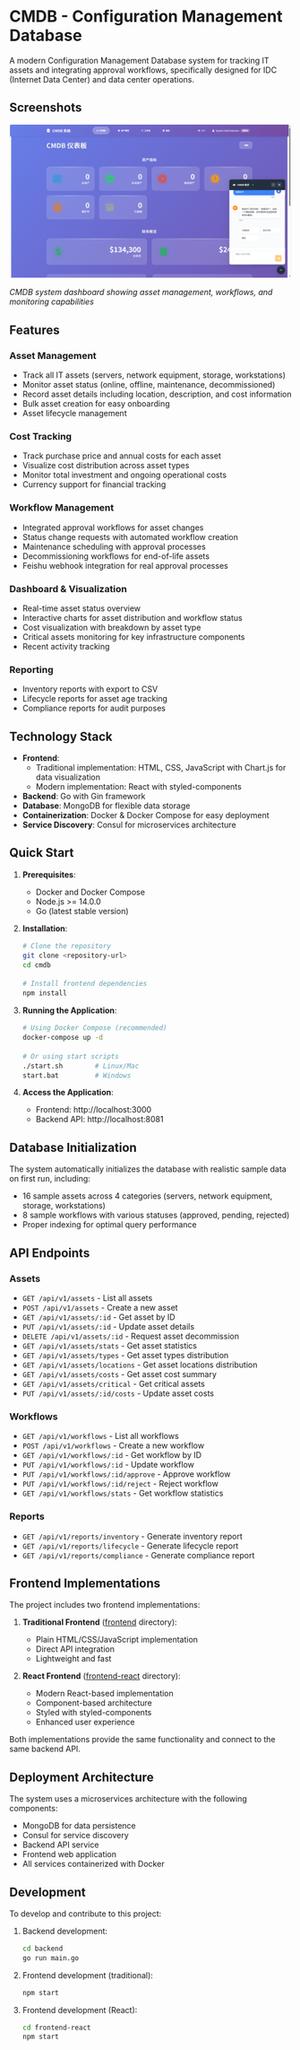 # CMDB - Configuration Management Database

A modern Configuration Management Database system for tracking IT assets and integrating approval workflows, specifically designed for IDC (Internet Data Center) and data center operations.

## Screenshots

![CMDB System Interface](im.png)

*CMDB system dashboard showing asset management, workflows, and monitoring capabilities*

## Features

### Asset Management
- Track all IT assets (servers, network equipment, storage, workstations)
- Monitor asset status (online, offline, maintenance, decommissioned)
- Record asset details including location, description, and cost information
- Bulk asset creation for easy onboarding
- Asset lifecycle management

### Cost Tracking
- Track purchase price and annual costs for each asset
- Visualize cost distribution across asset types
- Monitor total investment and ongoing operational costs
- Currency support for financial tracking

### Workflow Management
- Integrated approval workflows for asset changes
- Status change requests with automated workflow creation
- Maintenance scheduling with approval processes
- Decommissioning workflows for end-of-life assets
- Feishu webhook integration for real approval processes

### Dashboard & Visualization
- Real-time asset status overview
- Interactive charts for asset distribution and workflow status
- Cost visualization with breakdown by asset type
- Critical assets monitoring for key infrastructure components
- Recent activity tracking

### Reporting
- Inventory reports with export to CSV
- Lifecycle reports for asset age tracking
- Compliance reports for audit purposes

## Technology Stack

- **Frontend**: 
  - Traditional implementation: HTML, CSS, JavaScript with Chart.js for data visualization
  - Modern implementation: React with styled-components
- **Backend**: Go with Gin framework
- **Database**: MongoDB for flexible data storage
- **Containerization**: Docker & Docker Compose for easy deployment
- **Service Discovery**: Consul for microservices architecture

## Quick Start

1. **Prerequisites**:
   - Docker and Docker Compose
   - Node.js >= 14.0.0
   - Go (latest stable version)

2. **Installation**:
   ```bash
   # Clone the repository
   git clone <repository-url>
   cd cmdb

   # Install frontend dependencies
   npm install
   ```

3. **Running the Application**:
   ```bash
   # Using Docker Compose (recommended)
   docker-compose up -d

   # Or using start scripts
   ./start.sh        # Linux/Mac
   start.bat         # Windows
   ```

4. **Access the Application**:
   - Frontend: http://localhost:3000
   - Backend API: http://localhost:8081

## Database Initialization

The system automatically initializes the database with realistic sample data on first run, including:
- 16 sample assets across 4 categories (servers, network equipment, storage, workstations)
- 8 sample workflows with various statuses (approved, pending, rejected)
- Proper indexing for optimal query performance

## API Endpoints

### Assets
- `GET /api/v1/assets` - List all assets
- `POST /api/v1/assets` - Create a new asset
- `GET /api/v1/assets/:id` - Get asset by ID
- `PUT /api/v1/assets/:id` - Update asset details
- `DELETE /api/v1/assets/:id` - Request asset decommission
- `GET /api/v1/assets/stats` - Get asset statistics
- `GET /api/v1/assets/types` - Get asset types distribution
- `GET /api/v1/assets/locations` - Get asset locations distribution
- `GET /api/v1/assets/costs` - Get asset cost summary
- `GET /api/v1/assets/critical` - Get critical assets
- `PUT /api/v1/assets/:id/costs` - Update asset costs

### Workflows
- `GET /api/v1/workflows` - List all workflows
- `POST /api/v1/workflows` - Create a new workflow
- `GET /api/v1/workflows/:id` - Get workflow by ID
- `PUT /api/v1/workflows/:id` - Update workflow
- `PUT /api/v1/workflows/:id/approve` - Approve workflow
- `PUT /api/v1/workflows/:id/reject` - Reject workflow
- `GET /api/v1/workflows/stats` - Get workflow statistics

### Reports
- `GET /api/v1/reports/inventory` - Generate inventory report
- `GET /api/v1/reports/lifecycle` - Generate lifecycle report
- `GET /api/v1/reports/compliance` - Generate compliance report

## Frontend Implementations

The project includes two frontend implementations:

1. **Traditional Frontend** ([frontend](file:///c:/Users/HHaou/cmdb/frontend) directory):
   - Plain HTML/CSS/JavaScript implementation
   - Direct API integration
   - Lightweight and fast

2. **React Frontend** ([frontend-react](file:///c:/Users/HHaou/cmdb/frontend-react) directory):
   - Modern React-based implementation
   - Component-based architecture
   - Styled with styled-components
   - Enhanced user experience

Both implementations provide the same functionality and connect to the same backend API.

## Deployment Architecture

The system uses a microservices architecture with the following components:
- MongoDB for data persistence
- Consul for service discovery
- Backend API service
- Frontend web application
- All services containerized with Docker

## Development

To develop and contribute to this project:

1. Backend development:
   ```bash
   cd backend
   go run main.go
   ```

2. Frontend development (traditional):
   ```bash
   npm start
   ```

3. Frontend development (React):
   ```bash
   cd frontend-react
   npm start
   ```